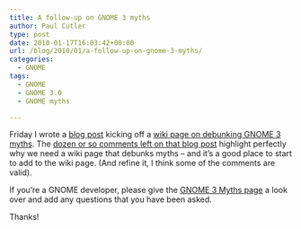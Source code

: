 ```yaml
---
title: A follow-up on GNOME 3 myths
author: Paul Cutler
type: post
date: 2010-01-17T16:03:42+00:00
url: /blog/2010/01/a-follow-up-on-gnome-3-myths/
categories:
  - GNOME
tags:
  - GNOME
  - GNOME 3.0
  - GNOME myths

---
```

Friday I wrote a [blog post][1] kicking off a [wiki page on debunking GNOME 3 myths][2]. The [dozen or so comments left on that blog post][3] highlight perfectly why we need a wiki page that debunks myths &#8211; and it&#8217;s a good place to start to add to the wiki page. (And refine it, I think some of the comments are valid).

If you&#8217;re a GNOME developer, please give the [GNOME 3 Myths page][2] a look over and add any questions that you have been asked.

Thanks!

 [1]: http://www.paulcutler.org/blog/?p=1276
 [2]: http://live.gnome.org/GNOME3Myths
 [3]: http://www.paulcutler.org/blog/?p=1276#comments